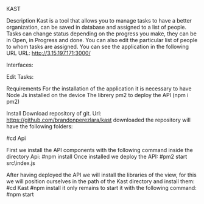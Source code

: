 
KAST



Description
Kast is a tool that allows you to manage tasks to have a better organization, can be saved in database and assigned to a list of people. Tasks can change status depending on the progress you make, they can be in Open, in Progress and done.
You can also edit the particular list of people to whom tasks are assigned.
You can see the application in the following URL
URL: http://3.15.197.171:3000/


Interfaces:
  
Edit Tasks:

 

Requirements
For the installation of the application it is necessary to have Node Js installed on the device
The librery  pm2 to deploy the API (npm i pm2)

Install
Download repository of git.
Url: https://github.com/brandonperezlara/kast
downloaded the repository will have the following folders: 

#cd Api

First we install the API components with the following command inside the directory Api:
#npm install
Once installed we deploy the API:
#pm2 start src\index.js

After having deployed the API we will install the libraries of the view, for this we will position ourselves in the path of the Kast directory and install them:
#cd Kast
#npm install
it only remains to start it with the following command:
#npm start

